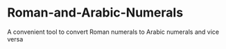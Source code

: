 # Roman-and-Arabic-Numerals
A convenient tool to convert Roman numerals to Arabic numerals and vice versa
